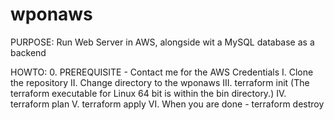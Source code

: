 # wponaws
PURPOSE:
Run Web Server in AWS, alongside wit a MySQL database as a backend

HOWTO:
0. PREREQUISITE - Contact me for the AWS Credentials
I. Clone the repository 
II. Change directory to the wponaws
III. terraform init (The terraform executable for Linux 64 bit is within the bin directory.)
IV. terraform plan
V.  terraform apply 
VI. When you are done - terraform destroy


